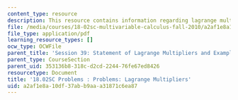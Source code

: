 ```yaml
---
content_type: resource
description: This resource contains information regarding lagrange multipliers.
file: /media/courses/18-02sc-multivariable-calculus-fall-2010/a2af1e8a10df37abb9aaa31871c6ea87_MIT18_02SC_pb_46_quest.pdf
file_type: application/pdf
learning_resource_types: []
ocw_type: OCWFile
parent_title: 'Session 39: Statement of Lagrange Multipliers and Example'
parent_type: CourseSection
parent_uid: 353136b8-318c-d2cd-2244-76fe67ed8426
resourcetype: Document
title: '18.02SC Problems : Problems: Lagrange Multipliers'
uid: a2af1e8a-10df-37ab-b9aa-a31871c6ea87
---
```

